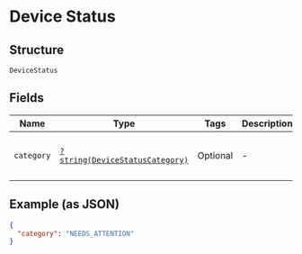 
# Device Status

## Structure

`DeviceStatus`

## Fields

| Name | Type | Tags | Description | Getter | Setter |
|  --- | --- | --- | --- | --- | --- |
| `category` | [`?string(DeviceStatusCategory)`](../../doc/models/device-status-category.md) | Optional | - | getCategory(): ?string | setCategory(?string category): void |

## Example (as JSON)

```json
{
  "category": "NEEDS_ATTENTION"
}
```

